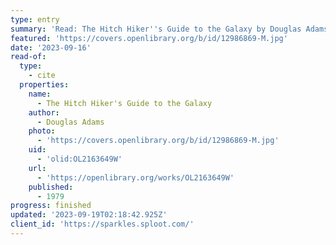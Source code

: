 ```yaml
---
type: entry
summary: 'Read: The Hitch Hiker''s Guide to the Galaxy by Douglas Adams'
featured: 'https://covers.openlibrary.org/b/id/12986869-M.jpg'
date: '2023-09-16'
read-of:
  type:
    - cite
  properties:
    name:
      - The Hitch Hiker's Guide to the Galaxy
    author:
      - Douglas Adams
    photo:
      - 'https://covers.openlibrary.org/b/id/12986869-M.jpg'
    uid:
      - 'olid:OL2163649W'
    url:
      - 'https://openlibrary.org/works/OL2163649W'
    published:
      - 1979
progress: finished
updated: '2023-09-19T02:18:42.925Z'
client_id: 'https://sparkles.sploot.com/'
---
```


